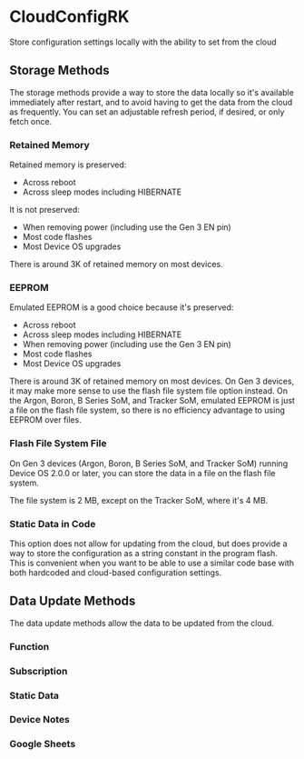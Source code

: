 # CloudConfigRK

Store configuration settings locally with the ability to set from the cloud


## Storage Methods

The storage methods provide a way to store the data locally so it's available immediately after restart, and to avoid having to get the data from the cloud as frequently. You can set an adjustable refresh period, if desired, or only fetch once.

### Retained Memory

Retained memory is preserved:

- Across reboot
- Across sleep modes including HIBERNATE

It is not preserved:

- When removing power (including use the Gen 3 EN pin)
- Most code flashes
- Most Device OS upgrades

There is around 3K of retained memory on most devices.

### EEPROM

Emulated EEPROM is a good choice because it's preserved:

- Across reboot
- Across sleep modes including HIBERNATE
- When removing power (including use the Gen 3 EN pin)
- Most code flashes
- Most Device OS upgrades

There is around 3K of retained memory on most devices. On Gen 3 devices, it may make more sense to use the flash file system file option instead. On the Argon, Boron, B Series SoM, and Tracker SoM, emulated EEPROM is just a file on the flash file system, so there is no efficiency advantage to using EEPROM over files.


### Flash File System File

On Gen 3 devices (Argon, Boron, B Series SoM, and Tracker SoM) running Device OS 2.0.0 or later, you can store the data in a file on the flash file system.

The file system is 2 MB, except on the Tracker SoM, where it's 4 MB. 

### Static Data in Code

This option does not allow for updating from the cloud, but does provide a way to store the configuration as a string constant in the program flash. This is convenient when you want to be able to use a similar code base with both hardcoded and cloud-based configuration settings.

## Data Update Methods

The data update methods allow the data to be updated from the cloud.

### Function



### Subscription

### Static Data

### Device Notes


### Google Sheets

